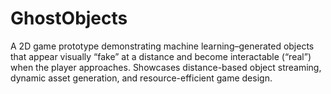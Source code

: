 # GhostObjects
A 2D game prototype demonstrating machine learning–generated objects that appear visually “fake” at a distance and become interactable (“real”) when the player approaches. Showcases distance-based object streaming, dynamic asset generation, and resource-efficient game design.
